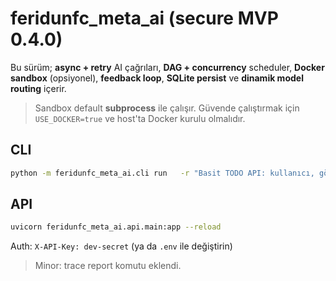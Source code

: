 # feridunfc_meta_ai (secure MVP 0.4.0)

Bu sürüm; **async + retry** AI çağrıları, **DAG + concurrency** scheduler,
**Docker sandbox** (opsiyonel), **feedback loop**, **SQLite persist** ve
**dinamik model routing** içerir.

> Sandbox default **subprocess** ile çalışır. Güvende çalıştırmak için `USE_DOCKER=true`
> ve host'ta Docker kurulu olmalıdır.

## CLI
```bash
python -m feridunfc_meta_ai.cli run   -r "Basit TODO API: kullanıcı, görev ekle/listele"   --workdir ./workdir   --max-retries 2   -o ./out
```

## API
```bash
uvicorn feridunfc_meta_ai.api.main:app --reload
```

Auth: `X-API-Key: dev-secret` (ya da `.env` ile değiştirin)


> Minor: trace report komutu eklendi.
